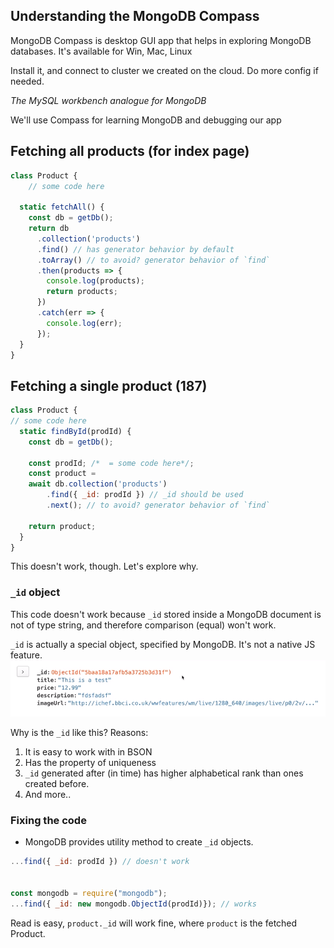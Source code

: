 ## Understanding the MongoDB Compass
MongoDB Compass is desktop GUI app that helps in exploring MongoDB databases. It's available for Win, Mac, Linux

Install it, and connect to cluster we created on the cloud. Do more config if needed.

*The MySQL workbench analogue for MongoDB*

We'll use Compass for learning MongoDB and debugging our app


## Fetching all products (for index page)
```js
class Product {
	// some code here
	
  static fetchAll() {
    const db = getDb();
    return db
      .collection('products')
      .find() // has generator behavior by default
      .toArray() // to avoid? generator behavior of `find`
      .then(products => {
        console.log(products);
        return products;
      })
      .catch(err => {
        console.log(err);
      });
  }
}
```


## Fetching a single product (187)
```js
class Product {
// some code here
  static findById(prodId) {
	const db = getDb();
	
	const prodId; /*  = some code here*/;
	const product = 
	await db.collection('products')
		.find({ _id: prodId }) // _id should be used
		.next(); // to avoid? generator behavior of `find`

	return product;
  }
}
```
This doesn't work, though. Let's explore why.

### `_id` object
This code doesn't work because `_id` stored inside a MongoDB document is not of type string, and therefore comparison (equal) won't work. 

`_id` is actually a special object, specified by MongoDB. It's not a native JS feature. 
![](/assets/185-image-1.png)

Why is the `_id` like this? Reasons:
1. It is easy to work with in BSON
2. Has the property of uniqueness
3. `_id` generated after (in time) has higher alphabetical rank than ones created before.
4. And more..

### Fixing the code
- MongoDB provides utility method to create `_id` objects.
```js
...find({ _id: prodId }) // doesn't work


const mongodb = require("mongodb");
...find({ _id: new mongodb.ObjectId(prodId)}); // works
```

Read is easy, `product._id` will work fine, where `product` is the fetched Product.